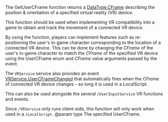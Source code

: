 The GetUserCFrame function returns a [DataType.CFrame](https://developer.roblox.com/search#stq=CFrame) describing the position &amp; orientation of a specified virtual reality (VR) device.

This function should be used when implementing VR compatibility into a game to obtain and track the movement of a connected VR device.

By using the function, players can implement features such as re-positioning the user's in-game character corresponding to the location of a connected VR device. This can be done by changing the *CFrame* of the user's in-game character to match the *CFrame* of the specified VR device using the UserCFrame enum and *CFrame* value arguments passed by the event.

The `VRService` service also provides an event [VRService.UserCFrameChanged](https://developer.roblox.com/api-reference/event/VRService/UserCFrameChanged) that automatically fires when the *CFrame* of connected VR device changes - so long it is used in a LocalScript.

This can also be used alongside the several `/UserInputService` VR functions and events.

Since `/VRService` only runs client-side, this function will only work when used in a `/LocalScript`.
@param type The specified UserCFrame.